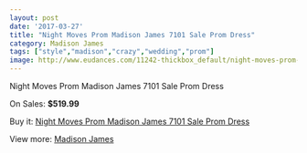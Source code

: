 ```yaml
---
layout: post
date: '2017-03-27'
title: "Night Moves Prom Madison James 7101 Sale Prom Dress"
category: Madison James
tags: ["style","madison","crazy","wedding","prom"]
image: http://www.eudances.com/11242-thickbox_default/night-moves-prom-madison-james-7101-sale-prom-dress.jpg
---
```

Night Moves Prom Madison James 7101 Sale Prom Dress

On Sales: **$519.99**
<a href="https://www.eudances.com/en/madison-james/3581-night-moves-prom-madison-james-7101-sale-prom-dress.html"><amp-img layout="responsive" width="600" height="600" src="//www.eudances.com/11242-thickbox_default/night-moves-prom-madison-james-7101-sale-prom-dress.jpg" alt="Night Moves Prom Madison James 7101 Sale Prom Dress 0" /></a>
<a href="https://www.eudances.com/en/madison-james/3581-night-moves-prom-madison-james-7101-sale-prom-dress.html"><amp-img layout="responsive" width="600" height="600" src="//www.eudances.com/11245-thickbox_default/night-moves-prom-madison-james-7101-sale-prom-dress.jpg" alt="Night Moves Prom Madison James 7101 Sale Prom Dress 1" /></a>
<a href="https://www.eudances.com/en/madison-james/3581-night-moves-prom-madison-james-7101-sale-prom-dress.html"><amp-img layout="responsive" width="600" height="600" src="//www.eudances.com/11244-thickbox_default/night-moves-prom-madison-james-7101-sale-prom-dress.jpg" alt="Night Moves Prom Madison James 7101 Sale Prom Dress 2" /></a>
<a href="https://www.eudances.com/en/madison-james/3581-night-moves-prom-madison-james-7101-sale-prom-dress.html"><amp-img layout="responsive" width="600" height="600" src="//www.eudances.com/11243-thickbox_default/night-moves-prom-madison-james-7101-sale-prom-dress.jpg" alt="Night Moves Prom Madison James 7101 Sale Prom Dress 3" /></a>

Buy it: [Night Moves Prom Madison James 7101 Sale Prom Dress](https://www.eudances.com/en/madison-james/3581-night-moves-prom-madison-james-7101-sale-prom-dress.html "Night Moves Prom Madison James 7101 Sale Prom Dress")

View more: [Madison James](https://www.eudances.com/en/75-Madison-James "Madison James")